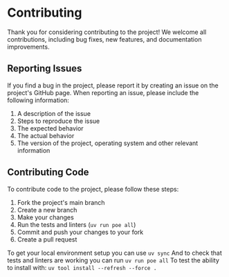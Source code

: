 # Contributing
Thank you for considering contributing to the project!
We welcome all contributions, including bug fixes, new features, and documentation improvements.

## Reporting Issues
If you find a bug in the project, please report it by creating an issue on the project's GitHub page. 
When reporting an issue, please include the following information:
1. A description of the issue 
2. Steps to reproduce the issue 
3. The expected behavior 
4. The actual behavior 
5. The version of the project, operating system and other relevant information

## Contributing Code
To contribute code to the project, please follow these steps:
1. Fork the project's main branch
2. Create a new branch
3. Make your changes
4. Run the tests and linters (`uv run poe all`)
5. Commit and push your changes to your fork
6. Create a pull request

To get your local environment setup you can use `uv sync`
And to check that tests and linters are working you can run `uv run poe all`
To test the ability to install with: `uv tool install --refresh --force .`
